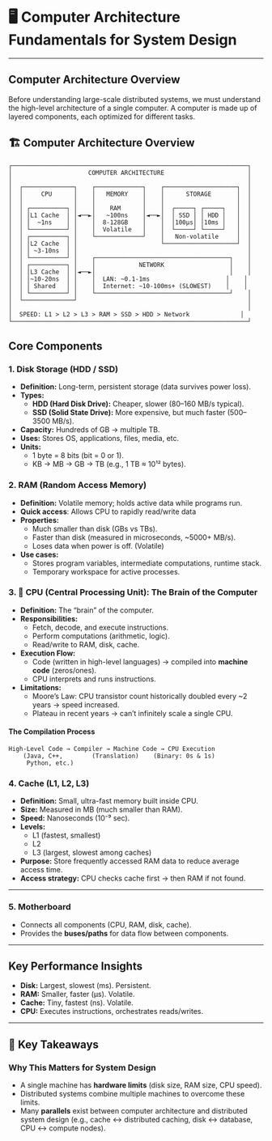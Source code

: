 # 🖥️ Computer Architecture Fundamentals for System Design

---
## Computer Architecture Overview
Before understanding large-scale distributed systems, we must understand the high-level architecture of a single computer. A computer is made up of layered components, each optimized for different tasks.

## 🏗️ Computer Architecture Overview

```
┌─────────────────────────────────────────────────────────────────┐
│                     COMPUTER ARCHITECTURE                       │
│                                                                 │
│  ┌──────────────┐    ┌─────────────┐    ┌────────────────────┐  │
│  │     CPU      │    │   MEMORY    │    │      STORAGE       │  │
│  │              │    │             │    │                    │  │
│  │ ┌──────────┐ │    │    RAM      │    │  ┌─────┐ ┌─────┐   │  │
│  │ │L1 Cache  │ │◄──►│   ~100ns    │◄──►│  │ SSD │ │ HDD │   │  │
│  │ │  ~1ns    │ │    │  8-128GB    │    │  │100μs│ │10ms │   │  │
│  │ └──────────┘ │    │  Volatile   │    │  └─────┘ └─────┘   │  │
│  │ ┌──────────┐ │    └─────────────┘    │   Non-volatile     │  │
│  │ │L2 Cache  │ │                       └────────────────────┘  │
│  │ │ ~3-10ns  │ │                                               │
│  │ └──────────┘ │    ┌─────────────────────────────────────┐    │
│  │ ┌──────────┐ │    │            NETWORK                  │    │
│  │ │L3 Cache  │ │◄──►│                                     │    │
│  │ │~10-20ns  │ │    │  LAN: ~0.1-1ms                     │    │
│  │ │ Shared   │ │    │  Internet: ~10-100ms+ (SLOWEST)    │    │
│  │ └──────────┘ │    └─────────────────────────────────────┘    │
│  └──────────────┘                                               │
│                                                                 │
│  SPEED: L1 > L2 > L3 > RAM > SSD > HDD > Network              │
└─────────────────────────────────────────────────────────────────┘
```

## Core Components

### 1. Disk Storage (HDD / SSD)
- **Definition:** Long-term, persistent storage (data survives power loss).
- **Types:**
  - **HDD (Hard Disk Drive):** Cheaper, slower (80–160 MB/s typical).
  - **SSD (Solid State Drive):** More expensive, but much faster (500–3500 MB/s).
- **Capacity:** Hundreds of GB → multiple TB.
- **Uses:** Stores OS, applications, files, media, etc.
- **Units:**  
  - 1 byte = 8 bits (bit = 0 or 1).  
  - KB → MB → GB → TB (e.g., 1 TB ≈ 10¹² bytes).

### 2. RAM (Random Access Memory)
- **Definition:** Volatile memory; holds active data while programs run.
- **Quick access**: Allows CPU to rapidly read/write data
- **Properties:**
  - Much smaller than disk (GBs vs TBs).
  - Faster than disk (measured in microseconds, ~5000+ MB/s).
  - Loses data when power is off. (Volatile)
- **Use cases:**  
  - Stores program variables, intermediate computations, runtime stack.
  - Temporary workspace for active processes.

### 3. 🧠 CPU (Central Processing Unit): The Brain of the Computer
- **Definition:** The “brain” of the computer.
- **Responsibilities:**
  - Fetch, decode, and execute instructions.
  - Perform computations (arithmetic, logic).
  - Read/write to RAM, disk, cache.
- **Execution Flow:**
  - Code (written in high-level languages) → compiled into **machine code** (zeros/ones).
  - CPU interprets and runs instructions.
- **Limitations:**
  - Moore’s Law: CPU transistor count historically doubled every ~2 years → speed increased.
  - Plateau in recent years → can’t infinitely scale a single CPU.

#### The Compilation Process
```
High-Level Code → Compiler → Machine Code → CPU Execution
    (Java, C++,        (Translation)    (Binary: 0s & 1s)
     Python, etc.)
```

### 4. Cache (L1, L2, L3)
- **Definition:** Small, ultra-fast memory built inside CPU.
- **Size:** Measured in MB (much smaller than RAM).
- **Speed:** Nanoseconds (10⁻⁹ sec).
- **Levels:**  
  - L1 (fastest, smallest)  
  - L2  
  - L3 (largest, slowest among caches)
- **Purpose:** Store frequently accessed RAM data to reduce average access time.
- **Access strategy:** CPU checks cache first → then RAM if not found.

---

### 5. Motherboard
- Connects all components (CPU, RAM, disk, cache).
- Provides the **buses/paths** for data flow between components.

---

## Key Performance Insights
- **Disk:** Largest, slowest (ms). Persistent.
- **RAM:** Smaller, faster (µs). Volatile.
- **Cache:** Tiny, fastest (ns). Volatile.
- **CPU:** Executes instructions, orchestrates reads/writes.

---

## 🎯 Key Takeaways

### Why This Matters for System Design
- A single machine has **hardware limits** (disk size, RAM size, CPU speed).  
- Distributed systems combine multiple machines to overcome these limits.  
- Many **parallels** exist between computer architecture and distributed system design (e.g., cache ↔ distributed caching, disk ↔ database, CPU ↔ compute nodes).

